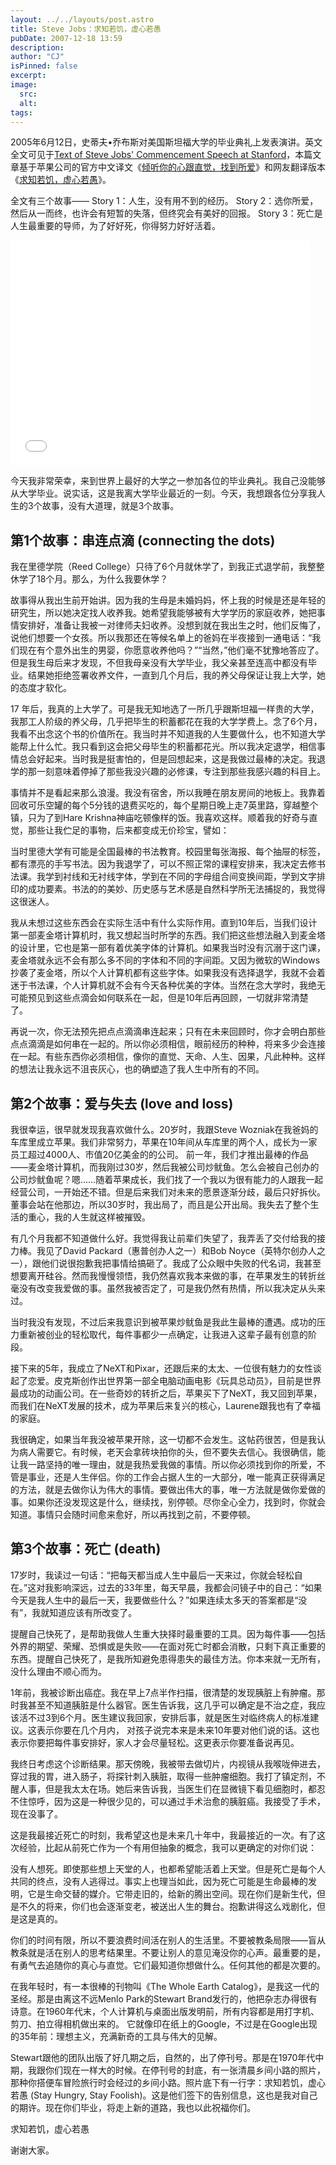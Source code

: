 ```yaml
---
layout: ../../layouts/post.astro
title: Steve Jobs：求知若饥，虚心若愚
pubDate: 2007-12-18 13:59
description: 
author: "CJ"
isPinned: false
excerpt: 
image:
  src:
  alt:
tags: 
---
```

2005年6月12日，史蒂夫•乔布斯对美国斯坦福大学的毕业典礼上发表演讲。英文全文可见于[Text of Steve Jobs' Commencement Speech at Stanford](https://news.stanford.edu/news/2005/june15/jobs-061505)，本篇文章基于苹果公司的官方中文译文《[倾听你的心跟直觉，找到所爱](https://www.cheers.com.tw/doc/page.jspx?id=402881e8134e403a01134e4eeb700b67)》和网友翻译版本《[求知若饥，虚心若愚](https://blog.yam.com/heuss/article/5166213)》。

全文有三个故事——
Story 1：人生，没有用不到的经历。
Story 2：选你所爱，然后从一而终，也许会有短暂的失落，但终究会有美好的回报。
Story 3：死亡是人生最重要的导师，为了好好死，你得努力好好活着。

<iframe width="480" height="360" src="//www.youtube.com/embed/UF8uR6Z6KLc" frameborder="0" allowfullscreen></iframe>

今天我非常荣幸，来到世界上最好的大学之一参加各位的毕业典礼。我自己没能够从大学毕业。说实话，这是我离大学毕业最近的一刻。今天，我想跟各位分享我人生的3个故事，没有大道理，就是3个故事。
## 第1个故事：串连点滴 (connecting the dots)
我在里德学院（Reed College）只待了6个月就休学了，到我正式退学前，我整整休学了18个月。那么，为什么我要休学？

故事得从我出生前开始讲。因为我的生母是未婚妈妈，怀上我的时候是还是年轻的研究生，所以她决定找人收养我。她希望我能够被有大学学历的家庭收养，她把事情安排好，准备让我被一对律师夫妇收养。没想到就在我出生之时，他们反悔了，说他们想要一个女孩。所以我那还在等候名单上的爸妈在半夜接到一通电话：“我们现在有个意外出生的男婴，你愿意收养他吗？”“当然，”他们毫不犹豫地答应了。但是我生母后来才发现，不但我母亲没有大学毕业，我父亲甚至连高中都没有毕业。结果她拒绝签署收养文件，一直到几个月后，我的养父母保证让我上大学，她的态度才软化。

17 年后，我真的上大学了。可是我无知地选了一所几乎跟斯坦福一样贵的大学，我那工人阶级的养父母，几乎把毕生的积蓄都花在我的大学学费上。念了6个月，我看不出念这个书的价值所在。我当时并不知道我的人生要做什么，也不知道大学能帮上什么忙。我只看到这会把父母毕生的积蓄都花光。所以我决定退学，相信事情总会好起来。当时我是挺害怕的，但是回想起来，这是我做过最棒的决定。我退学的那一刻意味着停掉了那些我没兴趣的必修课，专注到那些我感兴趣的科目上。

事情并不是看起来那么浪漫。我没有宿舍，所以我睡在朋友房间的地板上。我靠着回收可乐空罐的每个5分钱的退费买吃的，每个星期日晚上走7英里路，穿越整个镇，只为了到Hare Krishna神庙吃顿像样的饭。我喜欢这样。顺着我的好奇与直觉，那些让我伫足的事物，后来都变成无价珍宝，譬如：

当时里德大学有可能是全国最棒的书法教育。校园里每张海报、每个抽屉的标签，都有漂亮的手写书法。因为我退学了，可以不照正常的课程安排来，我决定去修书法课。我学到衬线和无衬线字体，学到在不同的字母组合间变换间距，学到文字排印的成功要素。书法的的美妙、历史感与艺术感是自然科学所无法捕捉的，我觉得这很迷人。

我从未想过这些东西会在实际生活中有什么实际作用。直到10年后，当我们设计第一部麦金塔计算机时，我又想起当时所学的东西。我们把这些想法融入到麦金塔的设计里，它也是第一部有着优美字体的计算机。如果我当时没有沉溺于这门课，麦金塔就永远不会有那么多不同的字体和不同的字间距。又因为微软的Windows抄袭了麦金塔，所以个人计算机都有这些字体。如果我没有选择退学，我就不会着迷于书法课，个人计算机就不会有今天各种优美的字体。当然在念大学时，我绝无可能预见到这些点滴会如何联系在一起，但是10年后再回顾，一切就非常清楚了。

再说一次，你无法预先把点点滴滴串连起来；只有在未来回顾时，你才会明白那些点点滴滴是如何串在一起的。所以你必须相信，眼前经历的种种，将来多少会连接在一起。有些东西你必须相信，像你的直觉、天命、人生、因果，凡此种种。这样的想法让我永远不沮丧灰心，也的确塑造了我人生中所有的不同。
## 第2个故事：爱与失去 (love and loss)
我很幸运，很早就发现我喜欢做什么。20岁时，我跟Steve Wozniak在我爸妈的车库里成立苹果。我们非常努力，苹果在10年间从车库里的两个人，成长为一家员工超过4000人、市值20亿美金的的公司。 前一年，我们才推出最棒的作品——麦金塔计算机，而我刚过30岁，然后我被公司炒鱿鱼。怎么会被自己创办的公司炒鱿鱼呢？嗯……随着苹果成长，我们找了一个我以为很有能力的人跟我一起经营公司，一开始还不错。但是后来我们对未来的愿景逐渐分歧，最后只好拆伙。董事会站在他那边，所以30岁时，我出局了，而且是公开出局。我失去了整个生活的重心，我的人生就这样被摧毁。

有几个月我都不知道做什么好。我觉得我让前辈们失望了，我弄丢了交付给我的接力棒。我见了David Packard（惠普创办人之一）和Bob Noyce（英特尔创办人之一），跟他们说很抱歉我把事情给搞砸了。我成了公众眼中失败的代名词，我甚至想要离开硅谷。然而我慢慢领悟，我仍然喜欢我本来做的事，在苹果发生的转折丝毫没有改变我爱做的事。虽然我被否定了，可是我仍然有热情，所以我决定从头来过。

当时我没有发现，不过后来我意识到被苹果炒鱿鱼是我此生最棒的遭遇。成功的压力重新被创业的轻松取代，每件事都少一点确定，让我进入这辈子最有创意的阶段。

接下来的5年，我成立了NeXT和Pixar，还跟后来的太太、一位很有魅力的女性谈起了恋爱。皮克斯创作出世界第一部全电脑动画电影《玩具总动员》，目前是世界最成功的动画公司。在一些奇妙的转折之后，苹果买下了NeXT，我又回到苹果，而我们在NeXT发展的技术，成为苹果后来复兴的核心，Laurene跟我也有了幸福的家庭。

我很确定，如果当年我没被苹果开除，这一切都不会发生。这帖药很苦，但是我认为病人需要它。有时候，老天会拿砖块拍你的头，但不要失去信心。我很确信，能让我一路坚持的唯一理由，就是我热爱我做的事情。所以你必须找到你的所爱，不管是事业，还是人生伴侣。你的工作会占据人生的一大部分，唯一能真正获得满足的方法，就是去做你认为伟大的事情。要做出伟大的事，唯一方法就是做你爱做的事。如果你还没发现这是什么，继续找，别停顿。尽你全心全力，找到时，你就会知道。事情只会随时间愈来愈好，所以再找到之前，不要停顿。
## 第3个故事：死亡 (death)
17岁时，我读过一句话：“把每天都当成人生中最后一天来过，你就会轻松自在。”这对我影响深远，过去的33年里，每天早晨，我都会问镜子中的自己：“如果今天是我人生中的最后一天，我要做些什么？”如果连续太多天的答案都是“没有”，我就知道应该有所改变了。

提醒自己快死了，是帮助我做人生重大抉择时最重要的工具。因为每件事——包括外界的期望、荣耀、恐惧或是失败——在面对死亡时都会消散，只剩下真正重要的东西。提醒自己快死了，是我所知避免患得患失的最佳方法。你本来就一无所有，没什么理由不顺心而为。

1年前，我被诊断出癌症。我在早上7点半作扫描，很清楚的发现胰脏上有肿瘤。那时我甚至不知道胰脏是什么器官。医生告诉我，这几乎可以确定是不治之症，我应该活不过3到6个月。医生建议我回家，安排后事，就是医生对临终病人的标准建议。这表示你要在几个月内， 对孩子说完本来是未来10年要对他们说的话。这也表示你要把每件事安排好，家人才会尽量轻松。这更表示你要准备说再见。

我终日考虑这个诊断结果。那天傍晚，我被带去做切片，内视镜从我喉咙伸进去，穿过我的胃，进入肠子，将探针刺入胰脏，取得一些肿瘤细胞。我打了镇定剂，不醒人事，但是我太太在场。她后来告诉我，当医生们在显微镜下看见细胞时，都忍不住惊呼，因为这是一种很少见的，可以通过手术治愈的胰脏癌。我接受了手术，现在没事了。

这是我最接近死亡的时刻，我希望这也是未来几十年中，我最接近的一次。有了这次经验，比起从前死亡作为一个有用但抽象的概念，我可以更确定的对你们说：

没有人想死。即使那些想上天堂的人，也都希望能活着上天堂。但是死亡是每个人共同的终点，没有人逃得过。事实上也理当如此，因为死亡可能是生命最棒的发明，它是生命交替的媒介。它带走旧的，给新的腾出空间。现在你们是新生代，但是不久的将来，你们也会逐渐变老，被送出人生的舞台。抱歉讲得这么戏剧化，但是这是真的。

你们的时间有限，所以不要浪费时间活在别人的生活里。不要被教条局限——盲从教条就是活在别人的思考结果里。不要让别人的意见淹没你的心声。最重要的是，有勇气去追随你的真心与直觉。它们最知道你想做什么。任何其他的都是次要的。

在我年轻时，有一本很棒的刊物叫《The Whole Earth Catalog》，是我这一代的圣经。那是由离这不远Menlo Park的Stewart Brand发行的，他把杂志办得很有诗意。在1960年代末，个人计算机与桌面出版发明前，所有内容都是用打字机、剪刀、拍立得相机做出来的。 它就像印在纸上的Google，不过是在Google出现的35年前：理想主义，充满新奇的工具与伟大的见解。

Stewart跟他的团队出版了好几期之后，自然的，出了停刊号。那是在1970年代中期，我跟你们现在一样大的时候。在停刊号的封底，有一张清晨乡间小路的照片，那种你搭便车冒险旅行时会经过的乡间小路。照片底下有一行字：求知若饥，虚心若愚 (Stay Hungry, Stay Foolish)。这是他们签下的告别信息，这也是我对自己的期许。现在你们毕业，将走上新的道路，我也以此祝福你们。

求知若饥，虚心若愚

谢谢大家。